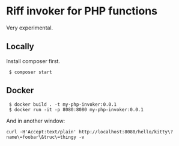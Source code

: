 # Riff invoker for PHP functions

Very experimental.

## Locally

Install composer first.

```
 $ composer start
```

## Docker

```
 $ docker build . -t my-php-invoker:0.0.1
 $ docker run -it -p 8080:8080 my-php-invoker:0.0.1
```

And in another window:

```
curl -H'Accept:text/plain' http://localhost:8080/hello/kitty\?name\=foobar\&truc\=thingy -v
```
